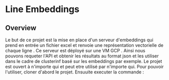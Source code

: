 # Line Embeddings

## Overview

Le but de ce projet est la mise en place d'un serveur d'embeddings qui prend en entrée un fichier excel et renvoie une représentation vectorielle de chaque ligne . Ce serveur est déployé sur une VM GCP . Ainsi nous pouvons requeter l'API et obtenir les résultats au format json et les utiliser dans le cadre de clusterinf basé sur les embeddings par exemple.
Le projet est ouvert à n'importe qui et peut etre utilisé par n'importe qui.
Pour pouvoir l'utiliser, cloner d'abord le projet. Ensuuite executer la commande :

